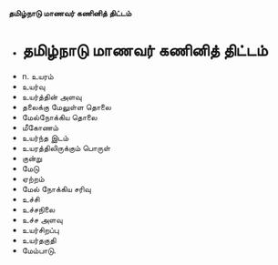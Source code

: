 **தமிழ்நாடு மாணவர் கணினித் திட்டம்**
- # தமிழ்நாடு மாணவர் கணினித் திட்டம்
- n. உயரம்
- உயர்வு
- உயர்த்தின் அளவு
- தலைக்கு மேலுள்ள தொலை
- மேல்நோக்கிய தொலை
- மீகோணம்
- உயர்ந்த இடம்
- உயரத்திலிருக்கும் பொருள்
- குன்று
- மேடு
- ஏற்றம்
- மேல் நோக்கிய சரிவு
- உச்சி
- உச்சநிலை
- உச்ச அளவு
- உயர்சிறப்பு
- உயர்தகுதி
- மேம்பாடு.

